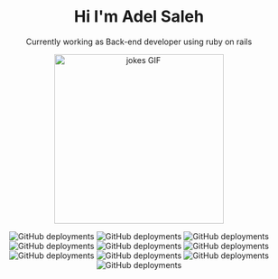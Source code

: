 <div align="center">
 <h1 align="center"> Hi I'm Adel Saleh </h1>
 <p> Currently working as Back-end developer using ruby on rails </p>
 <img src="https://media.giphy.com/media/WTjXuYA2y4o3UZly3W/giphy.gif" width="300" alt="jokes GIF">
<!--  <p align="center"><i>Random programming jokes on your README.</i></p> -->
 <p align="center"><img alt="GitHub deployments" src="https://img.shields.io/badge/-Ruby-b80000?style=flat-square&logo=ruby&logoColor=white"/>
 <img alt="GitHub deployments" src="https://img.shields.io/badge/-Rails-b80000?style=flat-square&logo=rubyonrails&logoColor=white"/>
 <img alt="GitHub deployments" src="https://img.shields.io/badge/-PostgreSQL-336791?style=flat-square&logo=postgresql"/>
 <img alt="GitHub deployments" src="https://img.shields.io/badge/-HTML5-E34F26?style=flat-square&logo=html5&logoColor=white"/>
 <img alt="GitHub deployments" src="https://img.shields.io/badge/-CSS3-1572B6?style=flat-square&logo=css3"/>
 <img alt="GitHub deployments" src="https://img.shields.io/badge/-Bootstrap-563D7C?style=flat-square&logo=bootstrap"/></br>
 <img alt="GitHub deployments" src="https://img.shields.io/badge/-Heroku-430098?style=flat-square&logo=heroku"/>
 <img alt="GitHub deployments" src="https://img.shields.io/badge/Amazon%20AWS-232F3E?style=flat-square&logo=amazon-aws"/>
 <img alt="GitHub deployments" src="https://img.shields.io/badge/-Git-black?style=flat-square&logo=git"/>
 <img alt="GitHub deployments" src="https://img.shields.io/badge/-GitHub-181717?style=flat-square&logo=github"/>


  </p>
</div>

<!--  <a href="https://github.com/ABSphreak/readme-jokes/issues"><img alt="GitHub issues" src="https://img.shields.io/github/issues/ABSphreak/readme-jokes?label=Issues&style=flat-square"/></a>

<!-- <div align="center">
  <a href="#demo">View Demo</a>
  ●
  <a href="https://github.com/ABSphreak/readme-jokes/issues/new">Report Bugs</a>
</div> -->
